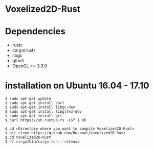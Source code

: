 # Voxelized2D-Rust

# Dependencies
* rustc
* cargo(rust)
* libgc
* glfw3
* OpenGL >= 3.3.0

# installation on Ubuntu 16.04 - 17.10
```
$ sudo apt-get update
$ sudo apt-get install curl
$ sudo apt-get install libgc-dev
$ sudo apt-get install libglfw3-dev
$ sudo apt-get install git
$ curl https://sh.rustup.rs -sSf | sh

$ cd <Directory where you want to compile Voxelized2D-Rust>
$ git clone https://github.com/Russoul/Voxelized2D-Rust
$ cd Voxelized2D-Rust
$ ~/.cargo/bin/cargo run --release
```